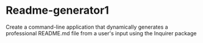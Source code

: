 # Readme-generator1
Create a command-line application that dynamically generates a professional README.md file from a user's input using the Inquirer package
